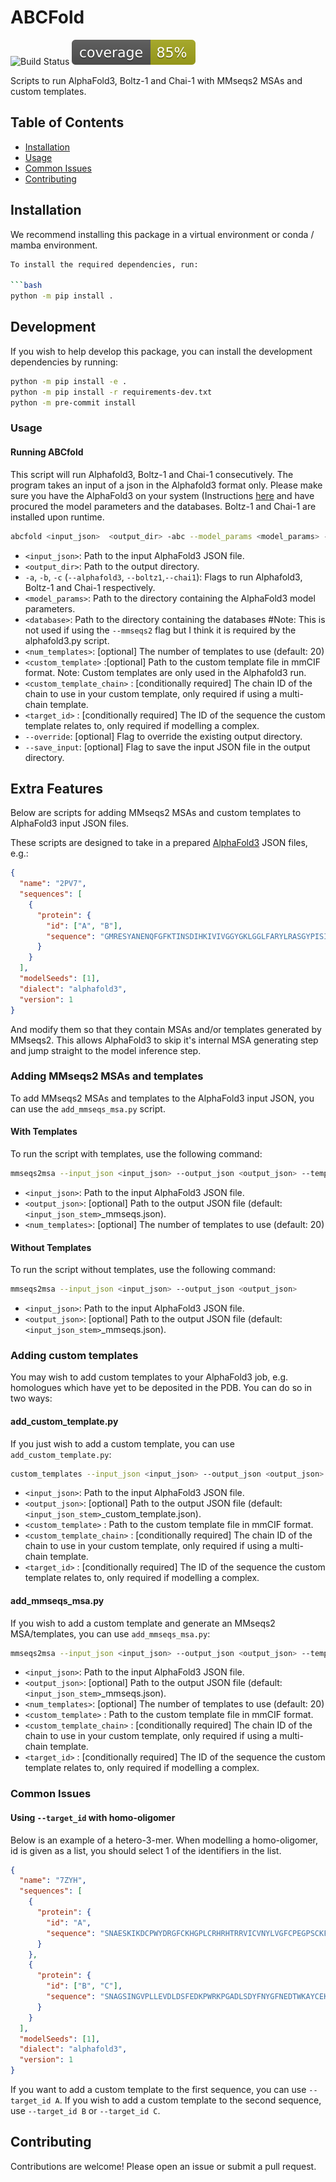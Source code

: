 # ABCFold

![Build Status](https://github.com/rigdenlab/ABCFold/actions/workflows/python-package.yml/badge.svg)
![Coverage](./.blob/coverage.svg)


Scripts to run AlphaFold3, Boltz-1 and Chai-1 with MMseqs2 MSAs and custom templates.

## Table of Contents
- [Installation](#installation)
- [Usage](#usage)
- [Common Issues](#common-issues)
- [Contributing](#contributing)

## Installation

We recommend installing this package in a virtual environment or conda / mamba environment.


```bash
To install the required dependencies, run:

```bash
python -m pip install .
```

## Development

If you wish to help develop this package, you can install the development dependencies by running:

```bash
python -m pip install -e .
python -m pip install -r requirements-dev.txt
python -m pre-commit install
```

### Usage

#### Running ABCfold

This script will run Alphafold3, Boltz-1 and Chai-1 consecutively. The program takes an input of a json in the Alphafold3 format only. Please make sure you have the AlphaFold3 on your system (Instructions [here](https://github.com/google-deepmind/alphafold3/blob/main/docs/installation.md) and have procured the model parameters and the databases. Boltz-1 and Chai-1 are installed upon runtime.

```bash
abcfold <input_json>  <output_dir> -abc --model_params <model_params> --database <database> --mmseqs2 --num_templates <num_templates> --custom_template <custom_template> --custom_template_chain <custom_template_chain> --target_id <target_id>  --override --save_input
```

- `<input_json>`: Path to the input AlphaFold3 JSON file.
- `<output_dir>`: Path to the output directory.
- `-a`, `-b`, `-c` (`--alphafold3`, `--boltz1`,`--chai1`): Flags to run Alphafold3, Boltz-1 and Chai-1 respectively.
- `<model_params>`: Path to the directory containing the AlphaFold3 model parameters.
- `<database>`: Path to the directory containing the databases #Note: This is not used if using the `--mmseqs2` flag but I think it is required by the alphafold3.py script.
- `<num_templates>`: [optional] The number of templates to use (default: 20)
- `<custom_template>` :[optional] Path to the custom template file in mmCIF format. Note: Custom templates are only used in the Alphafold3 run.
- `<custom_template_chain>` : [conditionally required] The chain ID of the chain to use in your custom template, only required if using a multi-chain template.
- `<target_id>` : [conditionally required] The ID of the sequence the custom template relates to, only required if modelling a complex.
- `--override`: [optional] Flag to override the existing output directory.
- `--save_input`: [optional] Flag to save the input JSON file in the output directory.

## Extra Features

Below are scripts for adding MMseqs2 MSAs and custom templates to AlphaFold3 input JSON files.


These scripts are designed to take in a prepared [AlphaFold3](https://github.com/google-deepmind/alphafold3/tree/main) JSON files, e.g.:

```json
{
  "name": "2PV7",
  "sequences": [
    {
      "protein": {
        "id": ["A", "B"],
        "sequence": "GMRESYANENQFGFKTINSDIHKIVIVGGYGKLGGLFARYLRASGYPISILDREDWAVAESILANADVVIVSVPINLTLETIERLKPYLTENMLLADLTSVKREPLAKMLEVHTGAVLGLHPMFGADIASMAKQVVVRCDGRFPERYEWLLEQIQIWGAKIYQTNATEHDHNMTYIQALRHFSTFANGLHLSKQPINLANLLALSSPIYRLELAMIGRLFAQDAELYADIIMDKSENLAVIETLKQTYDEALTFFENNDRQGFIDAFHKVRDWFGDYSEQFLKESRQLLQQANDLKQG"
      }
    }
  ],
  "modelSeeds": [1],
  "dialect": "alphafold3",
  "version": 1
}
```

And modify them so that they contain MSAs and/or templates generated by MMseqs2. This allows AlphaFold3 to skip it's internal MSA generating step and jump straight to the model inference step.


### Adding MMseqs2 MSAs and templates

To add MMseqs2 MSAs and templates to the AlphaFold3 input JSON, you can use the `add_mmseqs_msa.py` script.

#### With Templates

To run the script with templates, use the following command:

```bash
mmseqs2msa --input_json <input_json> --output_json <output_json> --templates --num_templates <num_templates>
```

- `<input_json>`: Path to the input AlphaFold3 JSON file.
- `<output_json>`: [optional] Path to the output JSON file (default: `<input_json_stem>`_mmseqs.json).
- `<num_templates>`: [optional] The number of templates to use (default: 20)


#### Without Templates

To run the script without templates, use the following command:

```bash
mmseqs2msa --input_json <input_json> --output_json <output_json>
```

- `<input_json>`: Path to the input AlphaFold3 JSON file.
- `<output_json>`: [optional] Path to the output JSON file (default: `<input_json_stem>`_mmseqs.json).


### Adding custom templates

You may wish to add custom templates to your AlphaFold3 job, e.g. homologues which have yet to be deposited in the PDB. You can do so in two ways:

#### add_custom_template.py

If you just wish to add a custom template, you can use `add_custom_template.py`:

```bash
custom_templates --input_json <input_json> --output_json <output_json> --custom_template <custom_template> --custom_template_chain <custom_template_chain> --target_id <target_id>
```

- `<input_json>`: Path to the input AlphaFold3 JSON file.
- `<output_json>`: [optional] Path to the output JSON file (default: `<input_json_stem>`_custom_template.json).
- `<custom_template>` : Path to the custom template file in mmCIF format.
- `<custom_template_chain>` : [conditionally required] The chain ID of the chain to use in your custom template, only required if using a multi-chain template.
- `<target_id>` : [conditionally required] The ID of the sequence the custom template relates to, only required if modelling a complex.


#### add_mmseqs_msa.py

If you wish to add a custom template and generate an MMseqs2 MSA/templates, you can use `add_mmseqs_msa.py`:

```bash
mmseqs2msa --input_json <input_json> --output_json <output_json> --templates --num_templates <num_templates> --custom_template <custom_template> --custom_template_chain <custom_template_chain> --target_id <target_id>
```

- `<input_json>`: Path to the input AlphaFold3 JSON file.
- `<output_json>`: [optional] Path to the output JSON file (default: `<input_json_stem>`_mmseqs.json).
- `<num_templates>`: [optional] The number of templates to use (default: 20)
- `<custom_template>` : Path to the custom template file in mmCIF format.
- `<custom_template_chain>` : [conditionally required] The chain ID of the chain to use in your custom template, only required if using a multi-chain template.
- `<target_id>` : [conditionally required] The ID of the sequence the custom template relates to, only required if modelling a complex.





### Common Issues

#### Using `--target_id` with homo-oligomer

Below is an example of a hetero-3-mer. When modelling a homo-oligomer, id is given as a list, you should select 1 of the identifiers in the list.

```json
{
  "name": "7ZYH",
  "sequences": [
    {
      "protein": {
        "id": "A",
        "sequence": "SNAESKIKDCPWYDRGFCKHGPLCRHRHTRRVICVNYLVGFCPEGPSCKFMHPRFELPMGTTEQ"
      }
    },
    {
      "protein": {
        "id": ["B", "C"],
        "sequence": "SNAGSINGVPLLEVDLDSFEDKPWRKPGADLSDYFNYGFNEDTWKAYCEKQKRIRMGLEVIPVTSTTNK"
      }
    }
  ],
  "modelSeeds": [1],
  "dialect": "alphafold3",
  "version": 1
}
```

If you want to add a custom template to the first sequence, you can use `--target_id A`. If you wish to add a custom template to the second sequence, use `--target_id B` or `--target_id C`.


## Contributing

Contributions are welcome! Please open an issue or submit a pull request.
